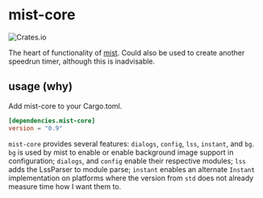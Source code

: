 # mist-core

![Crates.io](https://img.shields.io/crates/v/mist-core)

The heart of functionality of [mist](https://github.com/LtPeriwinkle/mist). Could also be used to create another speedrun
timer, although this is inadvisable.

## usage (why)
Add mist-core to your Cargo.toml.

```toml
[dependencies.mist-core]
version = "0.9"
```

`mist-core` provides several features: `dialogs`, `config`, `lss`, `instant`, and `bg`.
`bg` is used by mist to enable or enable background image support in configuration; `dialogs`, and `config` enable their respective
modules; `lss` adds the LssParser to module parse; `instant` enables an alternate `Instant` implementation on
platforms where the version from `std` does not already measure time how I want them to.

